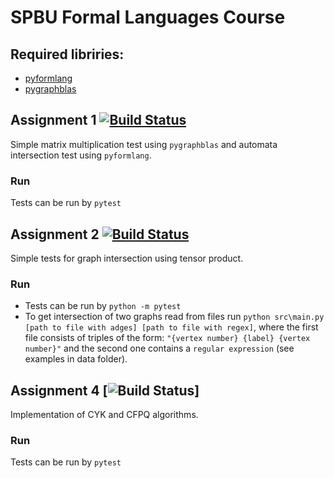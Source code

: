 # SPBU Formal Languages Course

## Required libriries:
- [pyformlang](https://pypi.org/project/pyformlang/)
- [pygraphblas](https://github.com/michelp/pygraphblas)


## Assignment 1 [![Build Status](https://travis-ci.com/AfoninaOlga/formal_languages.svg?branch=assignment_1)](https://travis-ci.com/AfoninaOlga/formal_languages)
Simple matrix multiplication test using ```pygraphblas``` and automata intersection test using ```pyformlang```.

### Run
Tests can be run by ```pytest```

## Assignment 2 [![Build Status](https://travis-ci.com/AfoninaOlga/formal_languages.svg?branch=assignment_2)](https://travis-ci.com/AfoninaOlga/formal_languages)
Simple tests for graph intersection using tensor product.

### Run
- Tests can be run by ```python -m pytest```
- To get intersection of two graphs read from files run ```python src\main.py [path to file with adges] [path to file with regex]```, where the first file consists of triples of the form: ```"{vertex number} {label} {vertex number}"``` and the second one contains a ```regular expression``` (see examples in data folder).

## Assignment 4 [![Build Status](https://travis-ci.com/AfoninaOlga/formal_languages.svg?branch=assignment_4)]
Implementation of CYK and CFPQ algorithms.

### Run
Tests can be run by ```pytest```
